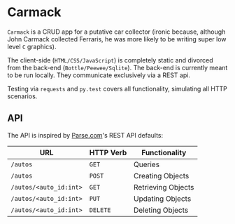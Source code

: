Carmack
=======

`Carmack` is a CRUD app for a putative car collector (ironic because, although John Carmack collected Ferraris, he was more likely to be writing super low level `C` graphics).

The client-side (`HTML/CSS/JavaScript`) is completely static and divorced from the back-end (`Bottle/Peewee/Sqlite`). The back-end is currently meant to be run locally. They communicate exclusively via a REST api.

Testing via `requests` and `py.test` covers all functionality, simulating all HTTP scenarios.

## API

The API is inspired by [Parse.com](https://parse.com/docs/rest/guide)'s REST API defaults:

| URL | HTTP Verb | Functionality |
| --- | --------- | --------------|
| `/autos` | `GET` | Queries
| `/autos` | `POST` | Creating Objects
| `/autos/<auto_id:int>` | `GET` | Retrieving Objects
| `/autos/<auto_id:int>` | `PUT` | Updating Objects
| `/autos/<auto_id:int>` | `DELETE` | Deleting Objects

